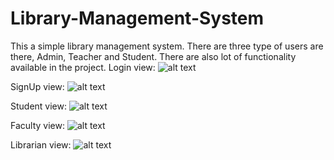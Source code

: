 # Library-Management-System
This a simple library management system. There are three type of users are there, Admin, Teacher and Student. There are also lot of functionality available in the project.
Login view:
![alt text](https://github.com/hhshanto/Library-Management-System/blob/master/login.png)

SignUp view:
![alt text](https://github.com/hhshanto/Library-Management-System/blob/master/Signup.png)

Student view:
![alt text](https://github.com/hhshanto/Library-Management-System/blob/master/Student.png)

Faculty view:
![alt text](https://github.com/hhshanto/Library-Management-System/blob/master/Faculty.png)

Librarian view:
![alt text](https://github.com/hhshanto/Library-Management-System/blob/master/Admin.png)
